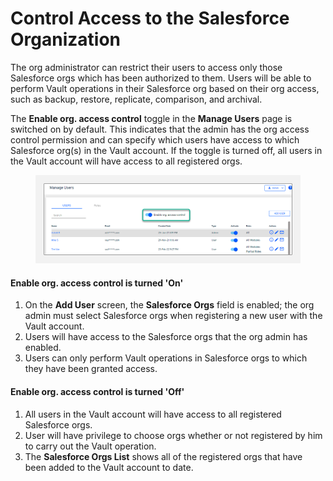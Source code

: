 # Control Access to the Salesforce Organization

The org administrator can restrict their users to access only those Salesforce orgs which has been authorized to them. Users will be able to perform Vault operations in their Salesforce org based on their org access, such as backup, restore, replicate, comparison, and archival.

The **Enable org. access control** toggle in the **Manage Users** page is switched on by default. This indicates that the admin has the org access control permission and can specify which users have access to which Salesforce org(s) in the Vault account. If the toggle is turned off, all users in the Vault account will have access to all registered orgs.

<figure><img src="../../../.gitbook/assets/image (86) (1).png" alt=""><figcaption></figcaption></figure>

#### Enable org. access control is turned 'On' <a href="#enable-org-access-control-is-turned-on" id="enable-org-access-control-is-turned-on"></a>

1. On the **Add User** screen, the **Salesforce Orgs** field is enabled; the org admin must select Salesforce orgs when registering a new user with the Vault account.
2. Users will have access to the Salesforce orgs that the org admin has enabled.
3. Users can only perform Vault operations in Salesforce orgs to which they have been granted access.

#### Enable org. access control is turned 'Off' <a href="#enable-org-access-control-is-turned-off" id="enable-org-access-control-is-turned-off"></a>

1. All users in the Vault account will have access to all registered Salesforce orgs.
2. User will have privilege to choose orgs whether or not registered by him to carry out the Vault operation.
3. The **Salesforce Orgs List** shows all of the registered orgs that have been added to the Vault account to date.
